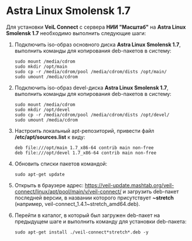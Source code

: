 # Astra Linux Smolensk 1.7 

Для установки **VeiL Connect** с сервера **НИИ "Масштаб"** на **Astra Linux Smolensk 1.7** необходимо выполнить следующие шаги:

1. Подключить iso-образ основного диска **Astra Linux Smolensk 1.7**, выполнить команды для копирования deb-пакетов в систему:

   `sudo mount /media/cdrom`      
   `sudo mkdir /opt/main`  
   `sudo cp -r /media/cdrom/pool /media/cdrom/dists /opt/main/`  
   `sudo umount /media/cdrom`

2. Подключить iso-образ devel-диска **Astra Linux Smolensk 1.7**, выполнить команды для копирования deb-пакетов в систему:

   `sudo mount /media/cdrom`  
   `sudo mkdir /opt/devel`  
   `sudo cp -r /media/cdrom/pool /media/cdrom/dists /opt/devel/`  
   `sudo umount /media/cdrom`

3. Настроить локальный apt-репозиторий, привести файл **/etc/apt/sources.list** к виду:

   `deb file:///opt/main 1.7_x86-64 contrib main non-free`  
   `deb file:///opt/devel 1.7_x86-64 contrib main non-free`  

4. Обновить списки пакетов командой:
   ```
   sudo apt-get update
   ```

5. Открыть в браузере адрес: https://veil-update.mashtab.org/veil-connect/linux/apt/pool/main/v/veil-connect/ и загрузить deb-пакет последней версии, 
   в названии которого присутствует **~stretch** (например, veil-connect_1.4.1~stretch_amd64.deb).
   
6. Перейти в каталог, в который был загружен deb-пакет на предыдущем шаге и выполнить команду для установки deb-пакета:
   ```
   sudo apt-get install ./veil-connect*stretch*.deb -y
   ```